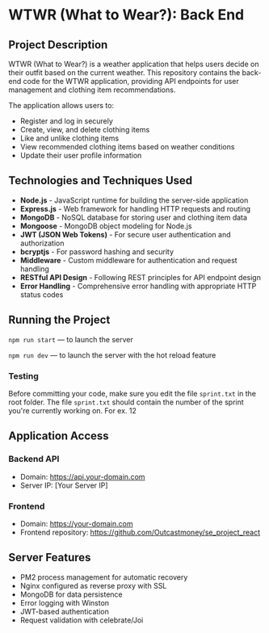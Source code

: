# WTWR (What to Wear?): Back End

## Project Description

WTWR (What to Wear?) is a weather application that helps users decide on their outfit based on the current weather. This repository contains the back-end code for the WTWR application, providing API endpoints for user management and clothing item recommendations.

The application allows users to:
- Register and log in securely
- Create, view, and delete clothing items
- Like and unlike clothing items
- View recommended clothing items based on weather conditions
- Update their user profile information

## Technologies and Techniques Used

- **Node.js** - JavaScript runtime for building the server-side application
- **Express.js** - Web framework for handling HTTP requests and routing
- **MongoDB** - NoSQL database for storing user and clothing item data
- **Mongoose** - MongoDB object modeling for Node.js
- **JWT (JSON Web Tokens)** - For secure user authentication and authorization
- **bcryptjs** - For password hashing and security
- **Middleware** - Custom middleware for authentication and request handling
- **RESTful API Design** - Following REST principles for API endpoint design
- **Error Handling** - Comprehensive error handling with appropriate HTTP status codes

## Running the Project
`npm run start` — to launch the server 

`npm run dev` — to launch the server with the hot reload feature

### Testing
Before committing your code, make sure you edit the file `sprint.txt` in the root folder. The file `sprint.txt` should contain the number of the sprint you're currently working on. For ex. 12

## Application Access

### Backend API
* Domain: https://api.your-domain.com
* Server IP: [Your Server IP]

### Frontend
* Domain: https://your-domain.com
* Frontend repository: https://github.com/Outcastmoney/se_project_react

## Server Features
* PM2 process management for automatic recovery
* Nginx configured as reverse proxy with SSL
* MongoDB for data persistence
* Error logging with Winston
* JWT-based authentication
* Request validation with celebrate/Joi
